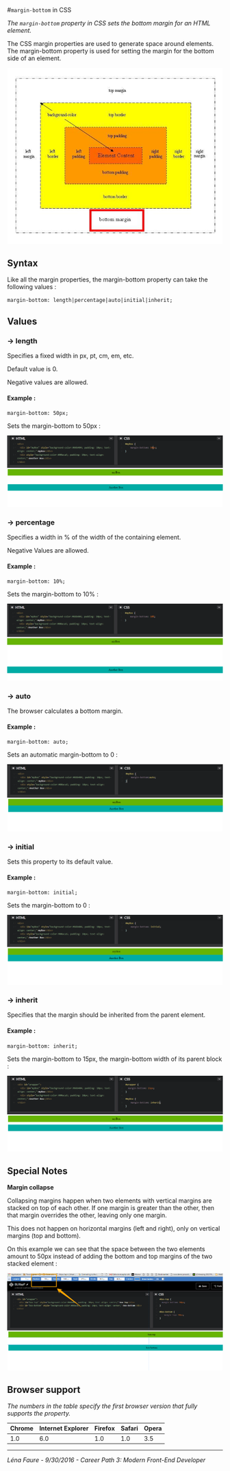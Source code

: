 #`margin-bottom` in CSS

*The `margin-bottom` property in CSS sets the bottom margin for an HTML element.*

The CSS margin properties are used to generate space around elements. The margin-bottom property is used for setting the margin for the bottom side of an element.

![bottom-margin](bottommargin.jpg)

## Syntax

Like all the margin properties, the margin-bottom property can take the following values : 

```
margin-bottom: length|percentage|auto|initial|inherit;
```



## Values

### → length

Specifies a fixed width in px, pt, cm, em, etc. 

Default value is 0.

Negative values are allowed.

#### Example : 

```
margin-bottom: 50px;
```

Sets the margin-bottom to 50px :

![margin-bottom : length](img/margin_bottom_2.png)
 
### → percentage

Specifies a width in % of the width of the containing element.

Negative Values are allowed.

#### Example : 

```
margin-bottom: 10%;
```

Sets the margin-bottom to 10% :

![margin-bottom : percentage](img/margin_bottom_3.png)


### → auto 

The browser calculates a bottom margin.

#### Example : 

```
margin-bottom: auto;
```

Sets an automatic margin-bottom to 0 :

![margin-bottom : auto](img/margin_bottom_1.png)


### → initial 

Sets this property to its default value.

#### Example : 

```
margin-bottom: initial;
```

Sets the margin-bottom to 0 :

![margin-bottom : initial](img/margin_bottom_4.png)


### → inherit

Specifies that the margin should be inherited from the parent element.

#### Example : 

```
margin-bottom: inherit;
```

Sets the margin-bottom to 15px, the margin-bottom width of its parent block :

![margin-bottom : inherit](img/margin_bottom_5.png)


## Special Notes

**Margin collapse**

Collapsing margins happen when two elements with vertical margins are stacked on top of each other. If one margin is greater than the other, then that margin overrides the other, leaving only one margin.

This does not happen on horizontal margins (left and right), only on vertical margins (top and bottom).

On this example we can see that the space between the two elements amount to 50px instead of adding the bottom and top margins of the two stacked element : 

![margin-bottom : collapse](img/margin_collapse.png)

## Browser support

*The numbers in the table specify the first browser version that fully supports the property.*

| Chrome    | Internet Explorer        | Firefox   | Safari  | Opera   |
|---        |---                       |---        |---      |---      |
| 1.0       | 6.0                      | 1.0       | 1.0     | 3.5     |

---------------
*Léna Faure - 9/30/2016 - Career Path 3: Modern Front-End Developer*
